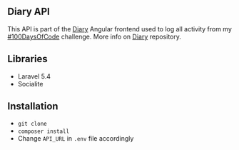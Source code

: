 ## Diary API

This API is part of the [Diary](https://github.com/rasouza/diary) Angular frontend used to log all activity from my [#100DaysOfCode](https://medium.freecodecamp.com/join-the-100daysofcode-556ddb4579e4) challenge. More info on [Diary](https://github.com/rasouza/diary) repository.

## Libraries

- Laravel 5.4
- Socialite

## Installation

- `git clone`
- `composer install`
- Change `API_URL` in `.env` file accordingly